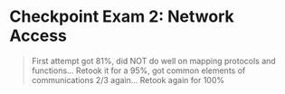 # Checkpoint Exam 2: Network Access

> First attempt got 81%, did NOT do well on mapping protocols and functions...
> Retook it for a 95%, got common elements of communications 2/3 again...
> Retook again for 100%